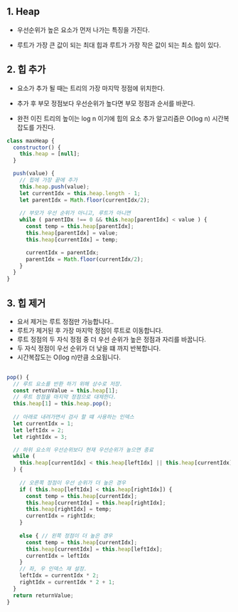 ## 1. Heap   
 
- 우선순위가 높은 요소가 먼저 나가는 특징을 가진다.

-  루트가 가장 큰 값이 되는 최대 힙과 루트가 가장 작은 값이 되는 최소 힙이 있다.



## 2. 힙 추가
  
- 요소가 추가 될 때는 트리의 가장 마지막 정점에 위치한다.

- 추가 후 부모 정점보다 우선순위가 높다면 부모 정점과 순서를 바꾼다.
    
- 완전 이진 트리의 높이는 log n 이기에 힙의 요소 추가 알고리즘은 O(log n) 시간복잡도를 가진다.

``` javascript
class maxHeap {
  constructor() {
    this.heap = [null];
  }

  push(value) {
    // 힙에 가장 끝에 추가
    this.heap.push(value);
    let currentIdx = this.heap.length - 1;
    let parentIdx = Math.floor(currentIdx/2);
    
    // 부모가 우선 순위가 아니고, 루트가 아니면
    while ( parentIDx !== 0 && this.heap[parentIdx] < value ) {
      const temp = this.heap[parentIdx];
      this.heap[parentIdx] = value;
      this.heap[currentIdx] = temp;

      currentIdx = parentIdx;
      parentIdx = Math.floor(currentIdx/2);
    }
  }
}


```


## 3. 힙 제거
- 요서 제거는 루트 정점만 가능합니다..
- 루트가 제거된 후 가장 마지막 정점이 루트로 이동합니다.
- 루트 정점의 두 자식 정점 중 더 우선 순위가 높은 정점과 자리를 바꿉니다.
- 두 자식 정점이 우선 순위가 더 낮을 떄 까지 반복합니다.
- 시간복잡도는 O(log n)만큼 소요됩니다.

      

``` javascript
  
pop() {
  // 루트 요소를 반환 하기 위해 상수로 저장.
  const returnValue = this.heap[1];
  // 루트 정점을 마지막 정점으로 대체한다.
  this.heap[1] = this.heap.pop();
  
  // 아래로 내려가면서 검사 할 떄 사용하는 인덱스
  let currentIdx = 1;
  let leftIdx = 2;
  let rightIdx = 3;

  // 하위 요소의 우선순위보다 현재 우선순위가 높으면 종료
  while (
    this.heap[currentIdx] < this.heap[leftIdx] || this.heap[currentIdx] < this.heap[rightIdx]
  ) {
    
    // 오른쪽 정점이 우선 순위가 더 높은 경우
    if ( this.heap[leftIdx] < this.heap[rightIdx]) {
      const temp = this.heap[currentIdx];
      this.heap[currentIdx] = this.heap[rightIdx];
      this.heap[rightIdx] = temp;
      currentIdx = rightIdx;
    }
    
    else { // 왼쪽 정점이 더 높은 경우
      const temp = this.heap[currentIdx];
      this.heap[currentIdx] = this.heap[leftIdx];
      currentIdx = leftIdx 
    }
    // 좌, 우 인덱스 재 설정.
    leftIdx = currentIdx * 2;
    rightIdx = currentIdx * 2 + 1;
  }
  return returnValue;
}

```



